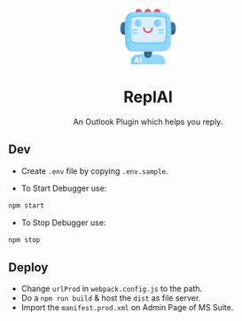 <p align="center">
    <img width="100" src="https://raw.githubusercontent.com/aashutoshrathi/ReplAI/main/assets/icon-128.png?token=AFBXTASWGQMOH7DPQCFUZA3BN7RX4">
</p>

<h1 align="center">ReplAI</h1>

<div align="center">
    An Outlook Plugin which helps you reply.
</div>

## Dev

- Create `.env` file by copying `.env.sample`.

- To Start Debugger use:

```bash
npm start
```

- To Stop Debugger use:

```bash
npm stop
```

## Deploy

- Change `urlProd` in `webpack.config.js` to the path.
- Do a `npm run build` & host the `dist` as file server.
- Import the `manifest.prod.xml` on Admin Page of MS Suite.
